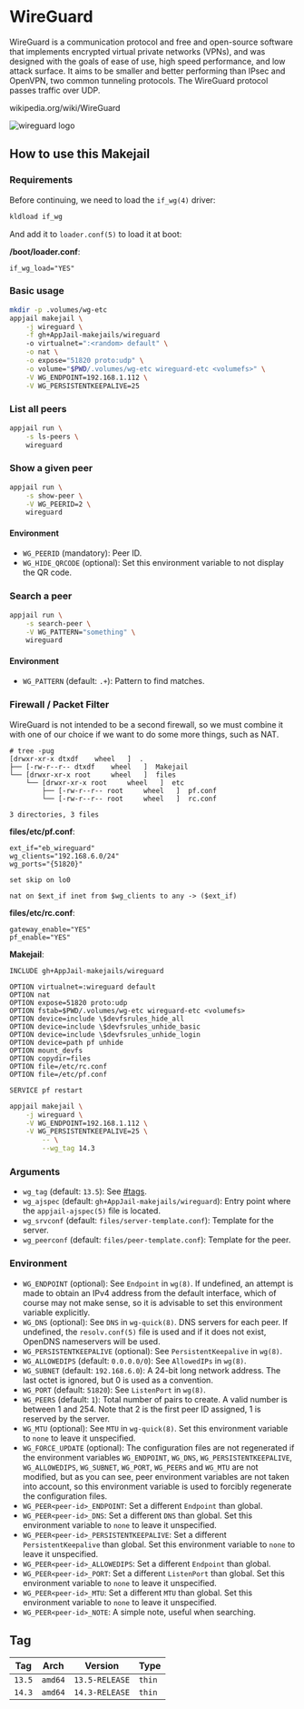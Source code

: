 # WireGuard

WireGuard is a communication protocol and free and open-source software that implements encrypted virtual private networks (VPNs), and was designed with the goals of ease of use, high speed performance, and low attack surface. It aims to be smaller and better performing than IPsec and OpenVPN, two common tunneling protocols. The WireGuard protocol passes traffic over UDP.

wikipedia.org/wiki/WireGuard

![wireguard logo](https://upload.wikimedia.org/wikipedia/commons/9/98/Logo_of_WireGuard.svg)

## How to use this Makejail

### Requirements

Before continuing, we need to load the `if_wg(4)` driver:

```sh
kldload if_wg
```

And add it to `loader.conf(5)` to load it at boot:

**/boot/loader.conf**:

```
if_wg_load="YES"
```

### Basic usage

```sh
mkdir -p .volumes/wg-etc
appjail makejail \
	-j wireguard \
	-f gh+AppJail-makejails/wireguard
	-o virtualnet=":<random> default" \
	-o nat \
	-o expose="51820 proto:udp" \
	-o volume="$PWD/.volumes/wg-etc wireguard-etc <volumefs>" \
	-V WG_ENDPOINT=192.168.1.112 \
	-V WG_PERSISTENTKEEPALIVE=25
```

### List all peers



```sh
appjail run \
	-s ls-peers \
	wireguard
```

### Show a given peer

```sh
appjail run \
	-s show-peer \
	-V WG_PEERID=2 \
	wireguard
```

#### Environment

* `WG_PEERID` (mandatory): Peer ID.
* `WG_HIDE_QRCODE` (optional): Set this environment variable to not display the QR code.

### Search a peer

```sh
appjail run \
	-s search-peer \
	-V WG_PATTERN="something" \
	wireguard
```

#### Environment

* `WG_PATTERN` (default: `.+`): Pattern to find matches.

### Firewall / Packet Filter

WireGuard is not intended to be a second firewall, so we must combine it with one of our choice if we want to do some more things, such as NAT.

```console
# tree -pug
[drwxr-xr-x dtxdf    wheel   ]  .
├── [-rw-r--r-- dtxdf    wheel   ]  Makejail
└── [drwxr-xr-x root     wheel   ]  files
    └── [drwxr-xr-x root     wheel   ]  etc
        ├── [-rw-r--r-- root     wheel   ]  pf.conf
        └── [-rw-r--r-- root     wheel   ]  rc.conf

3 directories, 3 files
```

**files/etc/pf.conf**:

```
ext_if="eb_wireguard"
wg_clients="192.168.6.0/24"
wg_ports="{51820}"

set skip on lo0

nat on $ext_if inet from $wg_clients to any -> ($ext_if)
```

**files/etc/rc.conf**:

```
gateway_enable="YES"
pf_enable="YES"
```

**Makejail**:

```
INCLUDE gh+AppJail-makejails/wireguard

OPTION virtualnet=:wireguard default
OPTION nat
OPTION expose=51820 proto:udp
OPTION fstab=$PWD/.volumes/wg-etc wireguard-etc <volumefs>
OPTION device=include \$devfsrules_hide_all
OPTION device=include \$devfsrules_unhide_basic
OPTION device=include \$devfsrules_unhide_login
OPTION device=path pf unhide
OPTION mount_devfs
OPTION copydir=files
OPTION file=/etc/rc.conf
OPTION file=/etc/pf.conf

SERVICE pf restart
```

```sh
appjail makejail \
    -j wireguard \
    -V WG_ENDPOINT=192.168.1.112 \
    -V WG_PERSISTENTKEEPALIVE=25 \
        -- \
        --wg_tag 14.3
```

### Arguments

* `wg_tag` (default: `13.5`): See [#tags](#tags).
* `wg_ajspec` (default: `gh+AppJail-makejails/wireguard`): Entry point where the `appjail-ajspec(5)` file is located.
* `wg_srvconf` (default: `files/server-template.conf`): Template for the server.
* `wg_peerconf` (default: `files/peer-template.conf`): Template for the peer.

### Environment

* `WG_ENDPOINT` (optional): See `Endpoint` in `wg(8)`. If undefined, an attempt is made to obtain an IPv4 address from the default interface, which of course may not make sense, so it is advisable to set this environment variable explicitly.
* `WG_DNS` (optional): See `DNS` in `wg-quick(8)`. DNS servers for each peer. If undefined, the `resolv.conf(5)` file is used and if it does not exist, OpenDNS nameservers will be used.
* `WG_PERSISTENTKEEPALIVE` (optional): See `PersistentKeepalive` in `wg(8)`.
* `WG_ALLOWEDIPS` (default: `0.0.0.0/0`): See `AllowedIPs` in `wg(8)`.
* `WG_SUBNET` (default: `192.168.6.0`): A 24-bit long network address. The last octet is ignored, but 0 is used as a convention.
* `WG_PORT` (default: `51820`): See `ListenPort` in `wg(8)`.
* `WG_PEERS` (default: `1`): Total number of pairs to create. A valid number is between 1 and 254. Note that 2 is the first peer ID assigned, 1 is reserved by the server.
* `WG_MTU` (optional): See `MTU` in `wg-quick(8)`. Set this environment variable to `none` to leave it unspecified.
* `WG_FORCE_UPDATE` (optional): The configuration files are not regenerated if the environment variables `WG_ENDPOINT`, `WG_DNS`, `WG_PERSISTENTKEEPALIVE`, `WG_ALLOWEDIPS`, `WG_SUBNET`, `WG_PORT`, `WG_PEERS` and `WG_MTU` are not modified, but as you can see, peer environment variables are not taken into account, so this environment variable is used to forcibly regenerate the configuration files.
* `WG_PEER<peer-id>_ENDPOINT`: Set a different `Endpoint` than global.
* `WG_PEER<peer-id>_DNS`: Set a different `DNS` than global. Set this environment variable to `none` to leave it unspecified.
* `WG_PEER<peer-id>_PERSISTENTKEEPALIVE`: Set a different `PersistentKeepalive` than global. Set this environment variable to `none` to leave it unspecified.
* `WG_PEER<peer-id>_ALLOWEDIPS`: Set a different `Endpoint` than global.
* `WG_PEER<peer-id>_PORT`: Set a different `ListenPort` than global. Set this environment variable to `none` to leave it unspecified.
* `WG_PEER<peer-id>_MTU`: Set a different `MTU` than global. Set this environment variable to `none` to leave it unspecified.
* `WG_PEER<peer-id>_NOTE`: A simple note, useful when searching.

## Tag

| Tag    | Arch    | Version        | Type   |
| ------ | ------- | -------------- | ------ |
| `13.5` | `amd64` | `13.5-RELEASE` | `thin` |
| `14.3` | `amd64` | `14.3-RELEASE` | `thin` |
